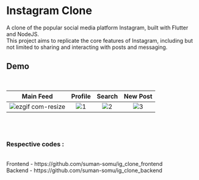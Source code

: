 # Instagram Clone
A clone of the popular social media platform Instagram, built with Flutter and NodeJS.<br>
This project aims to replicate the core features of Instagram, including but not limited to sharing and interacting with posts and messaging.


## Demo 

<br>

Main Feed | Profile |  Search | New Post 
:------:|:------:|:-----:|:-----:
![ezgif com-resize](https://github.com/suman-somu/ig_clone/assets/75962762/9ab51fbe-3c27-411e-bd59-b08f6e02359b) | ![1](https://github.com/suman-somu/ig_clone/assets/75962762/48ce2c68-c238-4e19-ade3-64bc02b3c3ec) | ![2](https://github.com/suman-somu/ig_clone/assets/75962762/919546bb-61ed-4671-a6b9-d81ec33ef883) | ![3](https://github.com/suman-somu/ig_clone/assets/75962762/40532d0a-beeb-4b40-a33f-522b38234498)






<br><br>
### Respective codes :
<br>
Frontend - https://github.com/suman-somu/ig_clone_frontend<br>
Backend - https://github.com/suman-somu/ig_clone_backend
